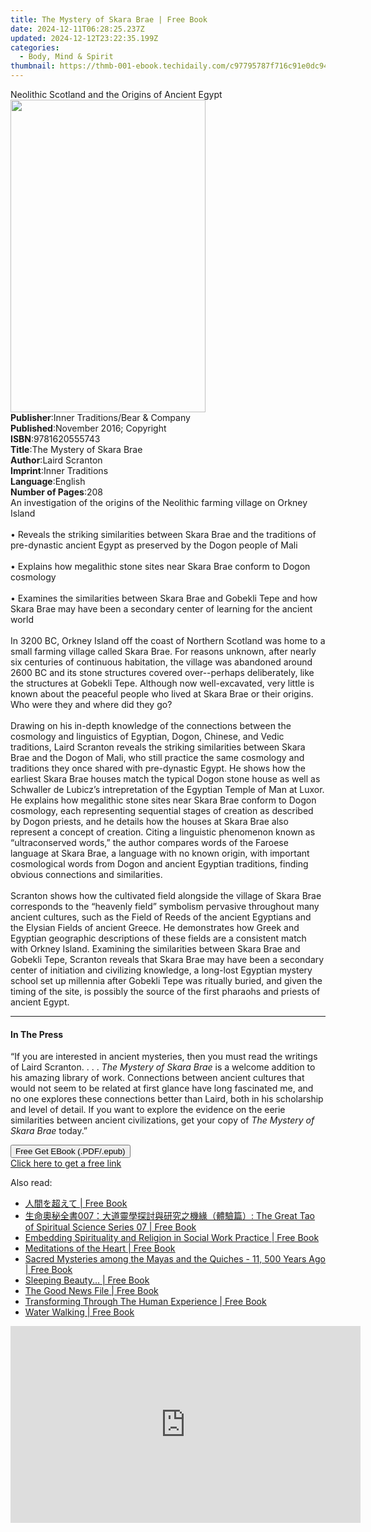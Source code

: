 ```yaml
---
title: The Mystery of Skara Brae | Free Book
date: 2024-12-11T06:28:25.237Z
updated: 2024-12-12T23:22:35.199Z
categories:
  - Body, Mind & Spirit
thumbnail: https://thmb-001-ebook.techidaily.com/c97795787f716c91e0dc94534901f2d5581ab681b184235c22b460bbafeb3804.jpg
---
```

<main id="book-container">
  <div class="flex flex-col">
    <div class="book-brief flex-1 py-6 px-4 sm:p-6 md:py-10 md:px-8">
      <!-- brief-->
      <div class="book-brief-main">
        Neolithic Scotland and the Origins of Ancient Egypt
      </div>
    </div>
    <div
      class="book-meta-info flex-1 grid gap-4 col-start-1 col-end-3 row-start-1 sm:mb-6 sm:grid-cols-4 lg:gap-6 lg:col-start-2 lg:row-end-6 lg:row-span-6 lg:mb-0"
    >
      <div
        class="book-meta-info-left place-content-center mt-4 p-4 text-sm leading-6 col-start-2 col-span-2 dark:text-slate-400"
      >
        <img
          class="w-full h-500 object-cover rounded-lg sm:h-255 sm:col-span-2 lg:col-span-full"
          src="https://img-001-ebook.techidaily.com/66553b51b51ba833fcdc31782bbd7e3aafca35e73c997b4ae808bb063afc963b.jpg"
          alt=""
          width="312"
          height="500"
        />
      </div>
      <div
        class="book-meta-info-right mt-2 col-start-1 row-start-2 col-span-3 self-center"
      >
        <!-- meta data  -->
        <div class="flex flex-col px-4 md:px-8">
          <div class="flex-1">
            <strong>Publisher</strong>:<span class="px-2"
              >Inner Traditions/Bear &amp; Company</span
            >
          </div>
          <div class="flex-1">
            <strong>Published</strong>:<span class="px-2"
              >November 2016; Copyright</span
            >
          </div>
          <div class="flex-1">
            <strong>ISBN</strong>:<span class="px-2">9781620555743</span>
          </div>
          <div class="flex-1">
            <strong>Title</strong>:<span class="px-2"
              >The Mystery of Skara Brae</span
            >
          </div>
          <div class="flex-1">
            <strong>Author</strong>:<span class="px-2">Laird Scranton</span>
          </div>
          <div class="flex-1">
            <strong>Imprint</strong>:<span class="px-2">Inner Traditions</span>
          </div>
          <div class="flex-1">
            <strong>Language</strong>:<span class="px-2">English</span>
          </div>
          <div class="flex-1">
            <strong>Number of Pages</strong>:<span class="px-2">208</span>
          </div>
        </div>
      </div>
    </div>
    <div class="book-description flex-1 py-6 px-4 sm:p-6 md:py-10 md:px-8">
      <div class="book-description-main">
        <div accordion-content="" id="description">
          An investigation of the origins of the Neolithic farming village on
          Orkney Island<br /><br />• Reveals the striking similarities between
          Skara Brae and the traditions of pre-dynastic ancient Egypt as
          preserved by the Dogon people of Mali<br /><br />• Explains how
          megalithic stone sites near Skara Brae conform to Dogon cosmology<br /><br />•
          Examines the similarities between Skara Brae and Gobekli Tepe and how
          Skara Brae may have been a secondary center of learning for the
          ancient world<br /><br />In 3200 BC, Orkney Island off the coast of
          Northern Scotland was home to a small farming village called Skara
          Brae. For reasons unknown, after nearly six centuries of continuous
          habitation, the village was abandoned around 2600 BC and its stone
          structures covered over--perhaps deliberately, like the structures at
          Gobekli Tepe. Although now well-excavated, very little is known about
          the peaceful people who lived at Skara Brae or their origins. Who were
          they and where did they go?<br /><br />Drawing on his in-depth
          knowledge of the connections between the cosmology and linguistics of
          Egyptian, Dogon, Chinese, and Vedic traditions, Laird Scranton reveals
          the striking similarities between Skara Brae and the Dogon of Mali,
          who still practice the same cosmology and traditions they once shared
          with pre-dynastic Egypt. He shows how the earliest Skara Brae houses
          match the typical Dogon stone house as well as Schwaller de Lubicz’s
          intrepretation of the Egyptian Temple of Man at Luxor. He explains how
          megalithic stone sites near Skara Brae conform to Dogon cosmology,
          each representing sequential stages of creation as described by Dogon
          priests, and he details how the houses at Skara Brae also represent a
          concept of creation. Citing a linguistic phenomenon known as
          “ultraconserved words,” the author compares words of the Faroese
          language at Skara Brae, a language with no known origin, with
          important cosmological words from Dogon and ancient Egyptian
          traditions, finding obvious connections and similarities.
          <br /><br />Scranton shows how the cultivated field alongside the
          village of Skara Brae corresponds to the “heavenly field” symbolism
          pervasive throughout many ancient cultures, such as the Field of Reeds
          of the ancient Egyptians and the Elysian Fields of ancient Greece. He
          demonstrates how Greek and Egyptian geographic descriptions of these
          fields are a consistent match with Orkney Island. Examining the
          similarities between Skara Brae and Gobekli Tepe, Scranton reveals
          that Skara Brae may have been a secondary center of initiation and
          civilizing knowledge, a long-lost Egyptian mystery school set up
          millennia after Gobekli Tepe was ritually buried, and given the timing
          of the site, is possibly the source of the first pharaohs and priests
          of ancient Egypt.
        </div>
        <div class="accordion-fader"></div>
      </div>
    </div>
    <div class="book-excerpts flex-1 py-6 px-4 sm:p-6 md:py-10 md:px-8">
      <!-- excerpts-->
      <div class="book-excerpts-main">
        <hr />
        <h4 class="placeholder placeholder-heading">
          <span>In The Press</span>
        </h4>
        <p>
          “If you are interested in ancient mysteries, then you must read the
          writings of Laird Scranton. . . . <i>The Mystery of Skara Brae</i> is
          a welcome addition to his amazing library of work. Connections between
          ancient cultures that would not seem to be related at first glance
          have long fascinated me, and no one explores these connections better
          than Laird, both in his scholarship and level of detail. If you want
          to explore the evidence on the eerie similarities between ancient
          civilizations, get your copy of
          <i>The Mystery of Skara Brae</i> today.”
        </p>
      </div>
    </div>
    <div
      class="book-about-author flex-1 py-6 px-4 sm:p-6 md:py-10 md:px-8"
    ></div>
    <div class="book-free-get flex-1 py-6 px-4 sm:p-6 md:py-10 md:px-8">
      <button
        id="btn-free-get"
        class="bg-blue-500 hover:bg-blue-700 text-white font-bold py-2 px-4 rounded"
      >
        Free Get EBook (.PDF/.epub)
      </button>
      <div id="countdown-display" class="px-2 text-lg mt-2"></div>
      <a
        id="free-link"
        class="hidden bg-blue-500 hover:bg-blue-700 text-white font-bold py-2 px-4 rounded"
        href="https://www.ebooks.com/en-us/book/95782172/the-mystery-of-skara-brae/laird-scranton/"
        target="_blank"
        >Click here to get a free link</a
      >
    </div>
    <script>
      let countdownTime = 0;
      let countdownInterval = null;
      document
        .getElementById('btn-free-get')
        .addEventListener('click', startCountdown);
      function startCountdown() {
        countdownTime = new Date().getTime() + 60000 * 3;
        countdownInterval = setInterval(updateCountdown, 1000);
        document.getElementById('btn-free-get').disabled = true;
        document
          .getElementById('btn-free-get')
          .classList.add('bg-gray-500', 'cursor-not-allowed');
      }
      function updateCountdown() {
        let currentTime = new Date().getTime();
        let timeLeft = countdownTime - currentTime;
        let secondsLeft = Math.floor(timeLeft / 1000);
        document.getElementById('countdown-display').innerHTML =
          `Remaining time: ${secondsLeft} seconds.`;
        if (secondsLeft <= 0) {
          clearInterval(countdownInterval);
          document.getElementById('btn-free-get').classList.add('hidden');
          document.getElementById('free-link').classList.remove('hidden');
          document.getElementById('countdown-display').innerHTML = '';
        }
      }
    </script>
  </div>
</main>

<ins class="adsbygoogle"
      style="display:block"
      data-ad-client="ca-pub-7571918770474297"
      data-ad-slot="8358498916"
      data-ad-format="auto"
      data-full-width-responsive="true"></ins>
    

<span class="atpl-alsoreadstyle">Also read:</span>
<div><ul>
<li><a href="https://novels-ebooks.techidaily.com/210496333-9781922428653-5lq66zat44ks6laf44gi44gm/"><u>人間を超えて | Free Book</u></a></li>
<li><a href="https://novels-ebooks.techidaily.com/210495478-9781647843199-007-the-great-tao-of-spiritual-science-series-07/"><u>生命奧秘全書007：大道靈學探討與研究之機緣（體驗篇）: The Great Tao of Spiritual Science Series 07 | Free Book</u></a></li>
<li><a href="https://novels-ebooks.techidaily.com/210496543-9781000547290-embedding-spirituality-and-religion-in-social-work-practice/"><u>Embedding Spirituality and Religion in Social Work Practice | Free Book</u></a></li>
<li><a href="https://novels-ebooks.techidaily.com/210496979-9780807007198-meditations-of-the-heart/"><u>Meditations of the Heart | Free Book</u></a></li>
<li><a href="https://novels-ebooks.techidaily.com/210496461-9781774816851-sacred-mysteries-among-the-mayas-and-the-quiches-11-500-years-ago/"><u>Sacred Mysteries among the Mayas and the Quiches - 11, 500 Years Ago | Free Book</u></a></li>
<li><a href="https://novels-ebooks.techidaily.com/210496320-9780578352527-sleeping-beauty/"><u>Sleeping Beauty... | Free Book</u></a></li>
<li><a href="https://novels-ebooks.techidaily.com/210496314-9781737870319-the-good-news-file/"><u>The Good News File | Free Book</u></a></li>
<li><a href="https://novels-ebooks.techidaily.com/210495483-9781914447440-transforming-through-the-human-experience/"><u>Transforming Through The Human Experience | Free Book</u></a></li>
<li><a href="https://novels-ebooks.techidaily.com/210496475-9781662459047-water-walking/"><u>Water Walking | Free Book</u></a></li>
</ul></div>

<!-- affiliate ads begin -->
<iframe width="560" height="315" src="https://www.youtube.com/embed/GBWcw6rXIdg?si=Tlue44bW-bPA4tH9" title="YouTube video player" frameborder="0" allow="accelerometer; autoplay; clipboard-write; encrypted-media; gyroscope; picture-in-picture; web-share" referrerpolicy="strict-origin-when-cross-origin" allowfullscreen></iframe>
<!-- affiliate ads end -->

